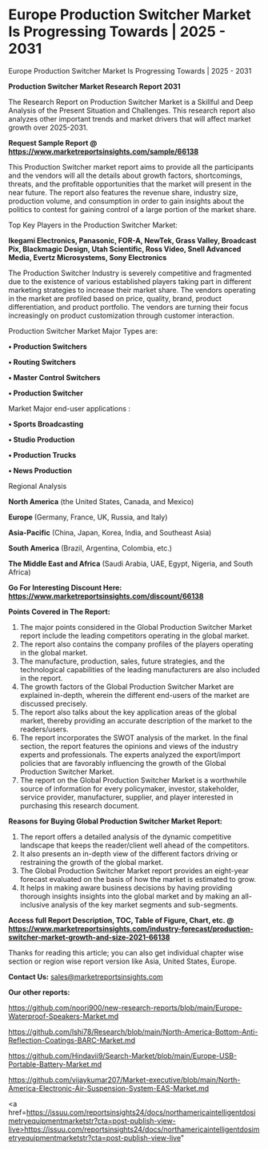 # Europe Production Switcher Market Is Progressing Towards | 2025 - 2031
Europe Production Switcher Market Is Progressing Towards | 2025 - 2031

<strong>Production Switcher Market Research Report 2031</strong>

The Research Report on Production Switcher Market is a Skillful and Deep Analysis of the Present Situation and Challenges. This research report also analyzes other important trends and market drivers that will affect market growth over 2025-2031.

<strong>Request Sample Report @ <a href=https://www.marketreportsinsights.com/sample/66138>https://www.marketreportsinsights.com/sample/66138</a></strong>

This Production Switcher market report aims to provide all the participants and the vendors will all the details about growth factors, shortcomings, threats, and the profitable opportunities that the market will present in the near future. The report also features the revenue share, industry size, production volume, and consumption in order to gain insights about the politics to contest for gaining control of a large portion of the market share.

Top Key Players in the Production Switcher Market:

<strong>Ikegami Electronics, Panasonic, FOR-A, NewTek, Grass Valley, Broadcast Pix, Blackmagic Design, Utah Scientific, Ross Video, Snell Advanced Media, Evertz Microsystems, Sony Electronics</strong>

The Production Switcher Industry is severely competitive and fragmented due to the existence of various established players taking part in different marketing strategies to increase their market share. The vendors operating in the market are profiled based on price, quality, brand, product differentiation, and product portfolio. The vendors are turning their focus increasingly on product customization through customer interaction.

Production Switcher Market Major Types are:

<strong>• Production Switchers

• Routing Switchers

• Master Control Switchers

• Production Switcher</strong>

Market Major end-user applications :

<strong>• Sports Broadcasting

• Studio Production

• Production Trucks

• News Production</strong>

Regional Analysis

</u><strong><b>North America</b></strong> (the United States, Canada, and Mexico)

<strong><b>Europe </b></strong>(Germany, France, UK, Russia, and Italy)

<strong><b>Asia-Pacific</b></strong> (China, Japan, Korea, India, and Southeast Asia)

<strong><b>South America</b></strong> (Brazil, Argentina, Colombia, etc.)

<strong><b>The Middle East and Africa</b></strong> (Saudi Arabia, UAE, Egypt, Nigeria, and South Africa)

<strong>Go For Interesting Discount Here: <a href=https://www.marketreportsinsights.com/discount/66138>https://www.marketreportsinsights.com/discount/66138</a></strong>

<strong>Points Covered in The Report:</strong>
<ol>
  <li>The major points considered in the Global Production Switcher Market report include the leading competitors operating in the global market.</li>
  <li>The report also contains the company profiles of the players operating in the global market.</li>
  <li>The manufacture, production, sales, future strategies, and the technological capabilities of the leading manufacturers are also included in the report.</li>
  <li>The growth factors of the Global Production Switcher Market are explained in-depth, wherein the different end-users of the market are discussed precisely.</li>
  <li>The report also talks about the key application areas of the global market, thereby providing an accurate description of the market to the readers/users.</li>
  <li>The report incorporates the SWOT analysis of the market. In the final section, the report features the opinions and views of the industry experts and professionals. The experts analyzed the export/import policies that are favorably influencing the growth of the Global Production Switcher Market.</li>
  <li>The report on the Global Production Switcher Market is a worthwhile source of information for every policymaker, investor, stakeholder, service provider, manufacturer, supplier, and player interested in purchasing this research document.</li>
</ol>
<strong>Reasons for Buying Global Production Switcher Market Report:</strong>

<ol>
  <li>The report offers a detailed analysis of the dynamic competitive landscape that keeps the reader/client well ahead of the competitors.</li>
  <li>It also presents an in-depth view of the different factors driving or restraining the growth of the global market.</li>
  <li>The Global Production Switcher Market report provides an eight-year forecast evaluated on the basis of how the market is estimated to grow.</li>
  <li>It helps in making aware business decisions by having providing thorough insights insights into the global market and by making an all-inclusive analysis of the key market segments and sub-segments.</li>
</ol>
<strong>Access full Report Description, TOC, Table of Figure, Chart, etc. @ <a href=https://www.marketreportsinsights.com/industry-forecast/production-switcher-market-growth-and-size-2021-66138>https://www.marketreportsinsights.com/industry-forecast/production-switcher-market-growth-and-size-2021-66138</a></strong>


Thanks for reading this article; you can also get individual chapter wise section or region wise report version like Asia, United States, Europe.

<strong>Contact Us:</strong>
sales@marketreportsinsights.com

<strong>Our other reports:</strong>

<a href=https://github.com/noori900/new-research-reports/blob/main/Europe-Waterproof-Speakers-Market.md>https://github.com/noori900/new-research-reports/blob/main/Europe-Waterproof-Speakers-Market.md</a>

<a href=https://github.com/Ishi78/Research/blob/main/North-America-Bottom-Anti-Reflection-Coatings-BARC-Market.md>https://github.com/Ishi78/Research/blob/main/North-America-Bottom-Anti-Reflection-Coatings-BARC-Market.md</a>

<a href=https://github.com/Hindavii9/Search-Market/blob/main/Europe-USB-Portable-Battery-Market.md>https://github.com/Hindavii9/Search-Market/blob/main/Europe-USB-Portable-Battery-Market.md</a>

<a href=https://github.com/vijaykumar207/Market-executive/blob/main/North-America-Electronic-Air-Suspension-System-EAS-Market.md>https://github.com/vijaykumar207/Market-executive/blob/main/North-America-Electronic-Air-Suspension-System-EAS-Market.md</a>

<a href=https://issuu.com/reportsinsights24/docs/northamericaintelligentdosimetryequipmentmarketstr?cta=post-publish-view-live>https://issuu.com/reportsinsights24/docs/northamericaintelligentdosimetryequipmentmarketstr?cta=post-publish-view-live</a>"
